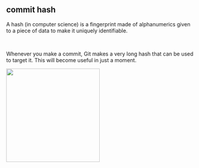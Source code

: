 ##  commit hash

A hash (in computer science) is a fingerprint made of alphanumerics given to a piece of data to make it uniquely identifiable.

<br>

Whenever you make a commit, Git makes a very long hash that can be used to target it. This will become useful in just a moment.

<img src="images/skillet-hash.jpg" width="250">